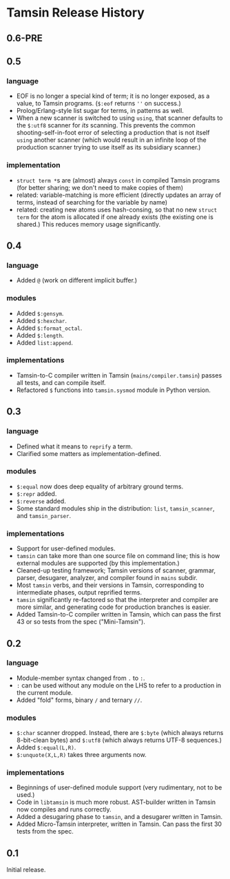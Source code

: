 Tamsin Release History
======================

0.6-PRE
-------

0.5
---

### language ###

*   EOF is no longer a special kind of term; it is no longer exposed, as
    a value, to Tamsin programs.  (`$:eof` returns `''` on success.)
*   Prolog/Erlang-style list sugar for terms, in patterns as well.
*   When a new scanner is switched to using `using`, that scanner defaults
    to the `$:utf8` scanner for *its* scanning.  This prevents the common
    shooting-self-in-foot error of selecting a production that is not
    itself `using` another scanner (which would result in an infinite loop
    of the production scanner trying to use itself as its subsidiary
    scanner.)

### implementation ###

*   `struct term *`s are (almost) always `const` in compiled Tamsin
    programs (for better sharing; we don't need to make copies of them)
*   related: variable-matching is more efficient (directly updates an array
    of terms, instead of searching for the variable by name)
*   related: creating new atoms uses hash-consing, so that no new
    `struct term` for the atom is allocated if one already exists (the
    existing one is shared.)  This reduces memory usage significantly.

0.4
---

### language ###

*   Added `@` (work on different implicit buffer.)

### modules ###

*   Added `$:gensym`.
*   Added `$:hexchar`.
*   Added `$:format_octal`.
*   Added `$:length`.
*   Added `list:append`.

### implementations ###

*   Tamsin-to-C compiler written in Tamsin (`mains/compiler.tamsin`) passes
    all tests, and can compile itself.
*   Refactored `$` functions into `tamsin.sysmod` module in Python version.

0.3
---

### language ###

*   Defined what it means to `reprify` a term.
*   Clarified some matters as implementation-defined.

### modules ###

*   `$:equal` now does deep equality of arbitrary ground terms.
*   `$:repr` added.
*   `$:reverse` added.
*   Some standard modules ship in the distribution: `list`,
    `tamsin_scanner`, and `tamsin_parser`.

### implementations ###

*   Support for user-defined modules.
*   `tamsin` can take more than one source file on command line; this
    is how external modules are supported (by this implementation.)
*   Cleaned-up testing framework; Tamsin versions of scanner, grammar,
    parser, desugarer, analyzer, and compiler found in `mains` subdir.
*   Most `tamsin` verbs, and their versions in Tamsin, corresponding to
    intermediate phases, output reprified terms.
*   `tamsin` significantly re-factored so that the interpreter and
    compiler are more similar, and generating code for production branches
    is easier.
*   Added Tamsin-to-C compiler written in Tamsin, which can pass the first
    43 or so tests from the spec ("Mini-Tamsin").

0.2
---

### language ###

*   Module-member syntax changed from `.` to `:`.
*   `:` can be used without any module on the LHS to refer to a production
    in the current module.
*   Added "fold" forms, binary `/` and ternary `//`.

### modules ###

*   `$:char` scanner dropped.  Instead, there are `$:byte` (which always
    returns 8-bit-clean bytes) and `$:utf8` (which always returns UTF-8
    sequences.)
*   Added `$:equal(L,R)`.
*   `$:unquote(X,L,R)` takes three arguments now.

### implementations ###

*   Beginnings of user-defined module support (very rudimentary, not to be
    used.)
*   Code in `libtamsin` is much more robust.  AST-builder written in Tamsin now
    compiles and runs correctly.
*   Added a desugaring phase to `tamsin`, and a desugarer written in Tamsin.
*   Added Micro-Tamsin interpreter, written in Tamsin.  Can pass the first
    30 tests from the spec.

0.1
---

Initial release.

